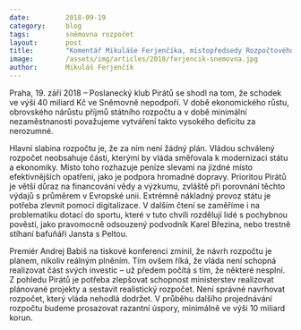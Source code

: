 ```yaml
---
date:         2018-09-19
category:     blog
tags:         sněmovna rozpočet
layout:       post
title:        "Komentář Mikuláše Ferjenčíka, místopředsedy Rozpočtového výboru, k návrhu rozpočtu: Schodek 40 miliard nepodpoříme, jsme ochotni jednat v případě razantních a smysluplných úspor"
image:        /assets/img/articles/2018/ferjencik-snemovna.jpg
author:       Mikuláš Ferjenčík
---
```


Praha, 19. září 2018 – Poslanecký klub Pirátů se shodl na tom, že schodek ve výši 40 miliard Kč ve Sněmovně nepodpoří. V době ekonomického růstu, obrovského nárůstu příjmů státního rozpočtu a v době minimální nezaměstnanosti považujeme vytváření takto vysokého deficitu za nerozumné. 

Hlavní slabina rozpočtu je, že za ním není žádný plán. Vládou schválený rozpočet neobsahuje části, kterými by vláda směřovala k modernizaci státu a ekonomiky. Místo toho rozhazuje peníze slevami na jízdné místo efektivnějších opatření, jako je podpora hromadné dopravy. Prioritou Pirátů je větší důraz na financování vědy a výzkumu, zvláště při porovnání těchto výdajů s průměrem v Evropské unii. Extrémně nákladný provoz státu je potřeba zlevnit pomocí digitalizace. V dalším čtení se zaměříme i na problematiku dotací do sportu, které v tuto chvíli rozdělují lidé s pochybnou pověstí, jako pravomocně odsouzený podvodník Karel Březina, nebo trestně stíhaní bafuňáři Jansta s Peltou.  

Premiér Andrej Babiš na tiskové konferenci zmínil, že návrh rozpočtu je plánem, nikoliv reálným plněním. Tím ovšem říká, že vláda není schopná realizovat část svých investic – už předem počítá s tím, že některé nesplní. Z pohledu Pirátů je potřeba zlepšovat schopnost ministerstev realizovat plánované projekty a sestavit realistický rozpočet. Není správné navrhovat rozpočet, který vláda nehodlá dodržet. V průběhu dalšího projednávání rozpočtu budeme prosazovat razantní úspory, minimálně ve výši 10 miliard korun. 
